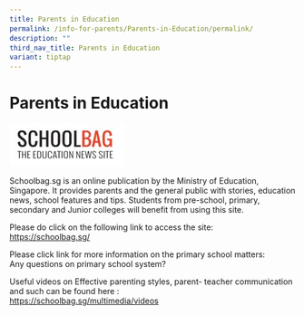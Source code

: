 ```yaml
---
title: Parents in Education
permalink: /info-for-parents/Parents-in-Education/permalink/
description: ""
third_nav_title: Parents in Education
variant: tiptap
---
```

<h1>Parents in Education</h1>
<div class="isomer-image-wrapper">
<img style="width:40%" height="auto" width="100%" src="/images/schoolbag.jpg">
</div>
<p>Schoolbag.sg is an online publication by the Ministry of Education, Singapore.
It provides parents and the general public with stories, education news,
school features and tips. Students from pre-school, primary, secondary
and Junior colleges will benefit from using this site.</p>
<p>Please do click on the following link to access the site:
<br><a href="https://www.schoolbag.edu.sg/" rel="noopener noreferrer nofollow" target="_blank">https://schoolbag.sg/</a>
</p>
<p>Please click link for more information on the primary school matters:
<br><a rel="noopener noreferrer nofollow" target="_blank">Any questions on primary school system?</a>
</p>
<p>Useful videos on Effective parenting styles, parent- teacher communication
and such can be found here :
<br><a href="https://schoolbag.sg/multimedia/videos" rel="noopener noreferrer nofollow" target="_blank">https://schoolbag.sg/multimedia/videos</a>
</p>